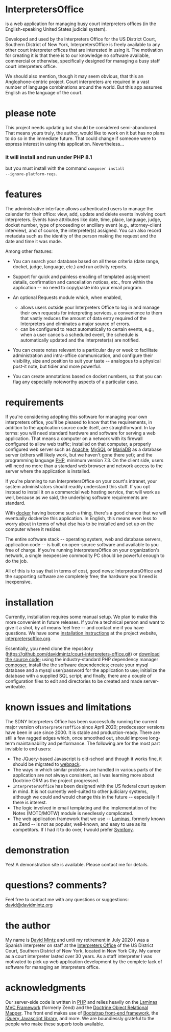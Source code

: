 # InterpretersOffice
is a web application for managing busy court interpreters offices (in the English-speaking United States judicial system).

Developed and used by the Interpreters Office for the US District Court, Southern District of New York, InterpretersOffice
is freely available to any other court interpreter offices that are interested in using it. The motivation for creating it 
is that there is to our knowledge no software available, commercial or otherwise, specifically designed for managing a 
busy staff court interpreters office.

We should also mention, though it may seem obvious, that this an Anglophone-centric project. Court interpreters are required 
in a vast number of language combinations around the world. But this app assumes English as the language of the court.

# please note
This project needs updating but should be considered semi-abandoned. That means yours truly, the author, would like to work on it but has no plans to do so in the immediate future. That could change if someone were to express interest in using this application. Nevertheless...

### it will install and run under PHP 8.1
but you must install with the command <code>composer install --ignore-platform-reqs</code>.

# features

The administrative interface allows authenticated users to manage the calendar for their office: view, add, update and delete events involving court interpreters. Events have attributes like date, time, place, language, judge, docket number, type of proceeding or ancillary event (e.g., attorney-client interview), and of course, the interpreter(s) assigned. You can also record metadata such as the identity of the person making the request and the date and time it was made.

Among other features:

* You can search your database based on all these criteria (date range, docket, judge, language, etc.) and run activity reports.

* Support for quick and painless emailing of templated assignment details, confirmation and cancellation notices, etc., from within the application -- no need to copy/paste into your email program.

* An optional Requests module which, when enabled,

    * allows users outside your Interpreters Office to log in and manage their own requests for interpreting services, a convenience to them that vastly reduces the amount of data entry required of the Interpreters and eliminates a major source of errors.
    * can be configured to react automatically to certain events, e.g., when a user cancels a scheduled event, the schedule is automatically updated and the interpreter(s) are notified.

* You can create notes relevant to a particular day or week to facilitate administration and intra-office communication, and configure their visibility, size and position to suit your taste -- analogous to a physical post-it note, but tidier and more powerful.

* You can create annotations based on docket numbers, so that you can flag any especially noteworthy aspects of a particular case.

# requirements

If you're considering adopting this software for managing your own interpreters office,
you'll be pleased to know that the requirements, in addition to the application source code
itself, are straightforward. In lay terms: you will need standard
hardware and software for serving a web application. That means a computer on a network with its firewall
configured to allow web traffic; installed on that computer, a properly configured web
server such as [Apache](https://httpd.apache.org/); [MySQL](https://www.mysql.com/) or [MariaDB](https://mariadb.org/) 
as a database server (others will likely work, but we haven't gone there yet); and the programming language
[PHP](http://php.net/), minimum version 7.3. On the client side, users will need no more than a
standard web browser and network access to the server where the application is installed.

If you're planning to run InterpretersOffice on your court's intranet, your system administrators
should readily understand this stuff. If you opt instead to install it on a commercial web hosting
service, that will work as well, because as we said, the underlying software requirements are standard.

With [docker](https://www.docker.com/) having become such a thing, there's a good chance
that we will eventually dockerize this application. In English, this means even less to worry about
in terms of what else has to be installed and set up on the computer where it resides.

The entire software stack -- operating system, web and database servers, application code -- is
built on open-source software and available to you free of charge. If you're running InterpretersOffice
on your organization's network, a single inexpensive commodity PC should be powerful enough to do the job.

All of this is to say that in terms of cost, good news: InterpretersOffice and the supporting software are
completely free; the hardware you'll need is inexpensive.

# installation

Currently, installation requires some manual setup. We plan to make this more convenient in future releases. If you're a technical person 
and want to give it a shot, by all means feel free -- and contact me if you have questions. We have 
some [installation instructions](https://interpretersoffice.org/documentation/setup.html) at the project website, 
[interpretersoffice.org](https://interpretersoffice.org).

Essentially, you need clone the repository (https://github.com/davidmintz/court-interpreters-office.git) or 
[download the source code](https://github.com/davidmintz/court-interpreters-office/releases/latest); using the industry-standard 
PHP dependency manager [composer](https://getcomposer.org), install the the software dependencies; create your mysql database and a mysql user/password 
for the application to use; initialize the database with a supplied SQL script; and finally, there are a couple of configuration files to edit and 
directories to be created and made server-writeable.

# known issues and limitations

The SDNY Interpreters Office has been successfully running the current major version of`InterpretersOffice` since April 2020; predecessor versions have been 
in use since 2000. It is stable and production-ready. 
There are still a few ragged edges which, once smoothed out, should improve long-term maintainability and performance. The following 
are for the most part invisible to end users:
* The JQuery-based Javascript is old-school and though it works fine, it should be migrated to [webpack](https://webpack.js.org/).  
* The ways in which similar problems are handled in various parts of the application are not always consistent, as I was 
learning more about Doctrine ORM as the project progressed.
*  `InterpretersOffice` has been designed with the US federal court system in mind. It is not currently well-suited to other 
judiciary systems, although we could and would change this in the future -- especially if there is interest.
* The logic involved in email templating and the implementation of the Notes (MOTD/MOTW) module is needlessly complicated.
* The web application framework that we use -- [Laminas](https://getlaminas.org/), formerly known as Zend -- is not as popular, well-known, and easy to use as its competitors. If I had it to do over, I would prefer [Symfony](https://symfony.com/).


# demonstration

Yes! A demonstration site is available. Please contact me for details.

# questions? comments?

Feel free to contact me with any questions or suggestions: [david@davidmintz.org](mailto:david@davidmintz.org)

# the author

My name is [David Mintz](https://davidmintz.org) and until my retirement in July 2020 I was a Spanish interpreter on staff at the [Interpreters Office](https://sdnyinterpreters.org/) of the US District Court, Southern District of New York, located in New York City. My career as a court interpreter lasted over 30 years. As a staff interpreter I was motivated to pick up web application development by the complete lack of software for managing an interpreters office.

# acknowledgments

Our server-side code is written in [PHP](https://php.net) and relies heavily on the  [Laminas MVC Framework](https://docs.laminas.dev/) (formerly Zend) and the [Doctrine Object Relational Mapper](http://www.doctrine-project.org/projects/orm.html). The  front end makes use of [Bootstrap front-end framework](http://getbootstrap.com/), the [jQuery Javascript library](http://jquery.com/), and more. We are boundlessly grateful to the people who make these superb tools available.
